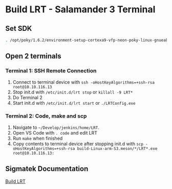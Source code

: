 # Build LRT - Salamander 3 Terminal

## Set SDK
```bash
. /opt/poky/1.6.2/environment-setup-cortexa9-vfp-neon-poky-linux-gnueabi 
```


## Open 2 terminals

### Terminal 1: SSH Remote Connection

1. Connect to terminal device with `ssh -oHostKeyAlgorithms=+ssh-rsa root@10.10.116.13`
2. Stop init.d with `/etc/init.d/lrt stop` or `killall -9 LRT*`
3. Do Terminal 2
4. Start init.d with `/etc/init.d/lrt start` or `./LRTConfig.exe`

### Terminal 2: Code, make and scp

1. Navigate to  `~/Develop/jenkins/home/LRT`.
2. Open VS Code with  `. code` and edit LRT
3. Run `make` when finished
4. Copy contents to terminal device after stopping init.d with `scp -oHostKeyAlgorithms=+ssh-rsa build-Linux-arm-S3.meson/*/LRT*.exe root@10.10.116.13:`


## Sigmatek Documentation

<!-- [Build LRT](http://swrtd01.lhau.sigaut.org:8000/docs/rtfm/en/latest/getting_started_at_sigmatek/build_lrt.html#build-lrt-label)-->
<a href="http://swrtd01.lhau.sigaut.org:8000/docs/rtfm/en/latest/getting_started_at_sigmatek/build_lrt.html#build-lrt-label" target="_blank">Build LRT</a>
